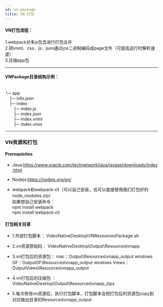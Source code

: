 ```yaml
---
id: vn-package
title: VN 打包
---
```


#### VN打包流程：

1.webpack对多js包含进行打包合并  
2.把vnml、css、js、json通过jce二进制编码成page文件（可提高运行时解析速度）  
3.压缩app包  

---

#### VNPackage目录结构示例：
.  
└─ app  
&emsp;├─ info.json  
&emsp;├─ index  
&emsp;&emsp;├─ index.js  
&emsp;&emsp;├─ index.json  
&emsp;&emsp;├─ index.vnml  
&emsp;&emsp;├─ index.vnss  

---

### VN资源和打包

#### Prerequisites

* Java:https://www.oracle.com/technetwork/java/javase/downloads/index.html  

* Nodejs:https://nodejs.org/en/  

* webpack和webpack-cli（可以自己安装，也可以直接使用我们打包好的node_modules.zip）  
如果想自己安装命令：  
npm install webpack  
npm install webpack-cli  

#### 打包相关目录
* 1.外部打包脚本：
VideoNativeDesktop\VNResourcesPackage.sh 

* 2.vn资源原始码：
VideoNativeDesktop\Output\Resources\vnapp 

* 3.vn打包后的资源包： 
 mac：Output\Resources\vnapp_output 
 windows GF：OutputGF\Resources\vnapp_output 
 windows Views：OutputViews\Resources\vnapp_output 

* 4.vn打包后的压缩包 ： 
 VideoNativeDesktop\Output\Resources\vnapp_zips

* 5.每次修改vn资源后，执行打包脚本，打包脚本会把打包后的资源包copy到对应输出目录的Resources\vnapp_output
